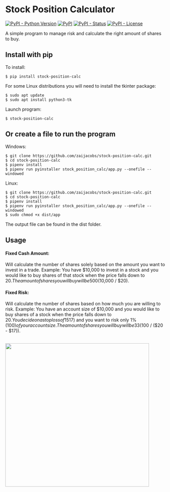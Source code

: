 Stock Position Calculator
=================
[![PyPI - Python Version](https://img.shields.io/pypi/pyversions/stock-position-calc?color=blue)](https://pypi.python.org/pypi/stock-position-calc)
[![PyPI](https://img.shields.io/pypi/v/stock-position-calc?color=blue)](https://pypi.python.org/pypi/stock-position-calc)
[![PyPI - Status](https://img.shields.io/pypi/status/stock-position-calc)](https://pypi.python.org/pypi/stock-position-calc)
[![PyPI - License](https://img.shields.io/pypi/l/stock-position-calc)](https://pypi.python.org/pypi/stock-position-calc)

A simple program to manage risk and calculate the right amount of shares to buy.

## Install with pip

To install:
```console
$ pip install stock-position-calc
```

For some Linux distributions you will need to install the tkinter package:
```console
$ sudo apt update
$ sudo apt install python3-tk
```

Launch program:
```console
$ stock-position-calc
```

## Or create a file to run the program

Windows:
```console
$ git clone https://github.com/zaijacobs/stock-position-calc.git
$ cd stock-position-calc
$ pipenv install
$ pipenv run pyinstaller stock_position_calc/app.py --onefile --windowed
```

Linux:
```console
$ git clone https://github.com/zaijacobs/stock-position-calc.git
$ cd stock-position-calc
$ pipenv install
$ pipenv run pyinstaller stock_position_calc/app.py --onefile --windowed
$ sudo chmod +x dist/app
```

The output file can be found in the dist folder.

## Usage

#### Fixed Cash Amount: 
Will calculate the number of shares solely based on the amount you want to invest in a trade.
Example: You have $10,000 to invest in a stock and you would like to buy shares of that stock when the price falls down to $20.
The amount of shares you will buy will be 500 ($10,000 / $20).

#### Fixed Risk:
Will calculate the number of shares based on how much you are willing to risk.
Example: You have an account size of $10,000 and you would like to buy shares of a stock when the price falls down to $20.
You decide on a stop loss of 15% ($17) and you want to risk only 1% ($100) of your account size.
The amount of shares you will buy will be 33 ($100 / ($20 - $17)).

\
<img src="https://i.imgur.com/ZxZ0UOu.png" width="450">